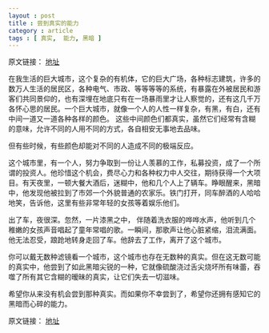 ```yaml
---
layout : post
title : 尝到真实的能力
category : article
tags : [ 真实,  能力, 黑暗 ]
---
```


原文链接： [地址](http://visiblemind.org/?p=97324)

在我生活的巨大城市，这个复杂的有机体，它的巨大广场，各种标志建筑，许多的数万人生活的居民区，各种电气、市政、等等等等的系统，有暴露在外被居民和游客们共同景仰的，也有深埋在地底只有在一场暴雨里才让人察觉的，还有这几千万各怀心思的居民。一个巨大城市，就像一个人的人性一样复杂，有黑，有白，还有中间一道又一道各种各样的颜色。 这些中间颜色们都真实，虽然它们经常有含糊的意味，允许不同的人用不同的方式，各自相安无事地去品味。

但有些时候，有些颜色却能对不同的人造成不同的极端反应。

这个城市里，有一个人，努力争取到一份让人羡慕的工作，私募投资，成了一个所谓的投资人。他珍惜这个机会，费尽心力和各种权力中人交往，期待获得一个大项目。有天夜里，一顿大餐大酒后，迷糊中，他和几个人上了辆车。睁眼醒来，黑暗中，他发现他被拉到了市郊一个外貌普通的农家乐。铁门打开，同车醉酒的人哈哈地笑，告诉他，这里有些非常年轻的女孩等着娱乐他们。

出了车，夜很深。忽然，一片漆黑之中， 伴随着洗衣服的哗哗水声，他听到几个稚嫩的女孩声音唱起了童年常唱的歌。一瞬间，那歌声让他心脏紧缩，泪流满面。他无法忍受，踉跄地转身走回了车。他辞去了工作，离开了这个城市。

你可以戴无数种滤镜看一个城市，这个城市也存在无数种的真实。但在这无数可能的真实中，他尝到了如此黑暗尖锐的一种，它就像硫酸浇过舌尖烧坏所有味蕾，吞噬了所有其它含糊的暧昧的真实，让它们失去一切滋味。

希望你从来没有机会尝到那种真实。而如果你不幸尝到了，希望你还拥有感知它的黑暗而心碎的能力。

原文链接： [地址](http://visiblemind.org/?p=97324)